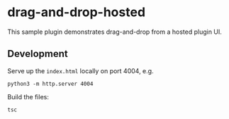 # drag-and-drop-hosted

This sample plugin demonstrates drag-and-drop from a hosted plugin UI.

## Development

Serve up the `index.html` locally on port 4004, e.g.

```
python3 -m http.server 4004
```

Build the files:

```
tsc
```
